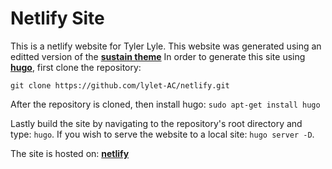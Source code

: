 # Netlify Site

This is a netlify website for Tyler Lyle.
This website was generated using an editted version of the [__sustain theme__](https://themes.gohugo.io/hugo-sustain/)
In order to generate this site using [__hugo__](https://gohugo.io/),
first clone the repository:

`git clone https://github.com/lylet-AC/netlify.git`

After the repository is cloned, then install hugo: `sudo apt-get install hugo`

Lastly build the site by navigating to the repository's root directory and type:
`hugo`.
 If you wish to serve the website to a local site: `hugo server -D`.

The site is hosted on: [__netlify__](https://gracious-mirzakhani-f01325.netlify.com/)
